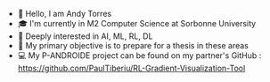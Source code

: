 - 👋 Hello, I am Andy Torres
- 🎓 I'm currently in M2 Computer Science at Sorbonne University
- 👀 Deeply interested in AI, ML, RL, DL
- 🥼 My primary objective is to prepare for a thesis in these areas
- 💻 My P-ANDROIDE project can be found on my partner's GitHub : https://github.com/PaulTiberiu/RL-Gradient-Visualization-Tool



<!--
**kaiserLemon/kaiserLemon** is a ✨ _special_ ✨ repository because its `README.md` (this file) appears on your GitHub profile.

Here are some ideas to get you started:

- 🔭 I’m currently working on ...
- 🌱 I’m currently learning ...
- 👯 I’m looking to collaborate on ...
- 🤔 I’m looking for help with ...
- 💬 Ask me about ...
- 📫 How to reach me: ...
- 😄 Pronouns: ...
- ⚡ Fun fact: ...
-->
